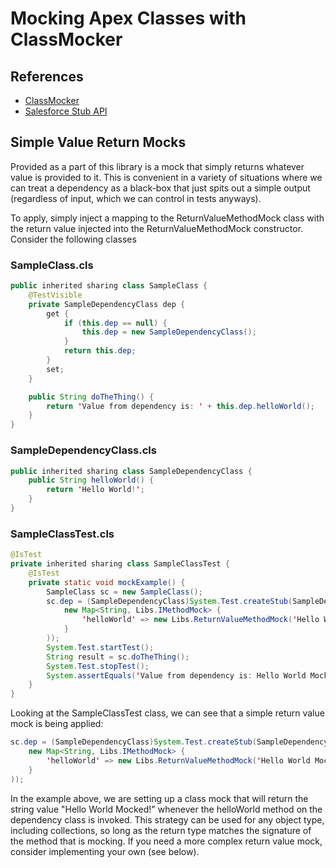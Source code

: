 # Mocking Apex Classes with ClassMocker

## References

- [ClassMocker](../apex/Testing/ClassMocker.md)
- [Salesforce Stub API](https://developer.salesforce.com/docs/atlas.en-us.apexref.meta/apexref/apex_interface_System_StubProvider.htm)

## Simple Value Return Mocks

Provided as a part of this library is a mock that simply returns whatever value is provided to it. This is convenient in a variety of situations where we can treat a dependency as a black-box that just spits out a simple output (regardless of input, which we can control in tests anyways).

To apply, simply inject a mapping to the ReturnValueMethodMock class with the return value injected into the ReturnValueMethodMock constructor. Consider the following classes

### SampleClass.cls

```java
public inherited sharing class SampleClass {
    @TestVisible
    private SampleDependencyClass dep {
        get {
            if (this.dep == null) {
                this.dep = new SampleDependencyClass();
            }
            return this.dep;
        }
        set;
    }

    public String doTheThing() {
        return 'Value from dependency is: ' + this.dep.helloWorld();
    }
}
```

### SampleDependencyClass.cls

```java
public inherited sharing class SampleDependencyClass {
	public String helloWorld() {
        return 'Hello World!';
    }
}
```

### SampleClassTest.cls

```java
@IsTest
private inherited sharing class SampleClassTest {
	@IsTest
    private static void mockExample() {
        SampleClass sc = new SampleClass();
        sc.dep = (SampleDependencyClass)System.Test.createStub(SampleDependencyClass.class, Libs.Testing.mocks.mockClass(
            new Map<String, Libs.IMethodMock> {
                'helloWorld' => new Libs.ReturnValueMethodMock('Hello World Mocked!')
            }
        ));
        System.Test.startTest();
        String result = sc.doTheThing();
        System.Test.stopTest();
        System.assertEquals('Value from dependency is: Hello World Mocked!', result, 'Should capture mocked value');
    }
}
```

Looking at the SampleClassTest class, we can see that a simple return value mock is being applied:

```java
sc.dep = (SampleDependencyClass)System.Test.createStub(SampleDependencyClass.class, Libs.Testing.mocks.mockClass(
    new Map<String, Libs.IMethodMock> {
        'helloWorld' => new Libs.ReturnValueMethodMock('Hello World Mocked!')
    }
));
```

In the example above, we are setting up a class mock that will return the string value "Hello World Mocked!" whenever the helloWorld method on the dependency class is invoked. This strategy can be used for any object type, including collections, so long as the return type matches the signature of the method that is mocking. If you need a more complex return value mock, consider implementing your own (see below).
